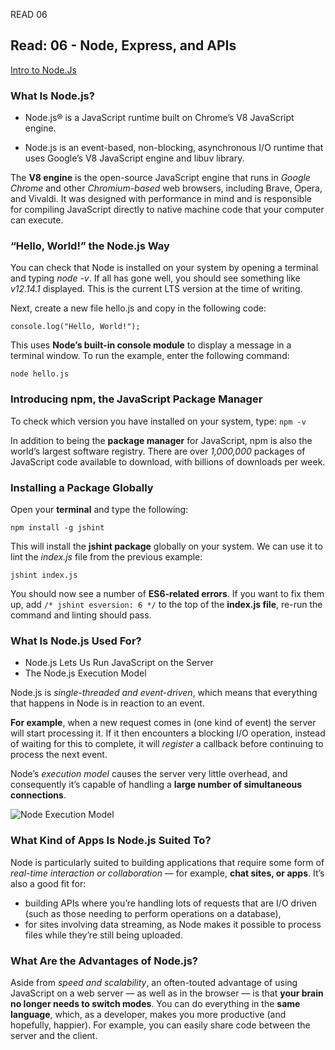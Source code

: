 READ 06
## Read: 06 - Node, Express, and APIs
[Intro to Node.Js](https://www.sitepoint.com/an-introduction-to-node-js/)

### What Is Node.js?

+ Node.js® is a JavaScript runtime built on Chrome’s V8 JavaScript engine.

+ Node.js is an event-based, non-blocking, asynchronous I/O runtime that uses Google’s V8 JavaScript engine and libuv library.


The **V8 engine** is the open-source JavaScript engine that runs in *Google Chrome* and other *Chromium-based* web browsers, including Brave, Opera, and Vivaldi. It was designed with performance in mind and is responsible for compiling JavaScript directly to native machine code that your computer can execute.

### “Hello, World!” the Node.js Way

You can check that Node is installed on your system by opening a terminal and typing *node -v*. If all has gone well, you should see something like *v12.14.1* displayed. This is the current LTS version at the time of writing.

Next, create a new file hello.js and copy in the following code:

`console.log("Hello, World!");`

This uses **Node’s built-in console module** to display a message in a terminal window. To run the example, enter the following command:

`node hello.js`

### Introducing npm, the JavaScript Package Manager

To check which version you have installed on your system, type: 
`npm -v`

In addition to being the **package manager** for JavaScript, npm is also the world’s largest software registry. There are over *1,000,000* packages of JavaScript code available to download, with billions of downloads per week. 

### Installing a Package Globally

Open your **terminal** and type the following:

`npm install -g jshint`

This will install the **jshint package** globally on your system. We can use it to lint the *index.js* file from the previous example:

`jshint index.js`

You should now see a number of **ES6-related errors**. If you want to fix them up, add `/* jshint esversion: 6 */` to the top of the **index.js file**, re-run the command and linting should pass.

### What Is Node.js Used For?
+ Node.js Lets Us Run JavaScript on the Server
+ The Node.js Execution Model

Node.js is *single-threaded and event-driven*, which means that everything that happens in Node is in reaction to an event. 

**For example**, when a new request comes in (one kind of event) the server will start processing it. If it then encounters a blocking I/O operation, instead of waiting for this to complete, it will *register* a callback before continuing to process the next event.

Node’s *execution model* causes the server very little overhead, and consequently it’s capable of handling a **large number of simultaneous connections**.

![Node Execution Model](https://uploads.sitepoint.com/wp-content/uploads/2012/10/1516152673node_event_loop.png)

### What Kind of Apps Is Node.js Suited To?

Node is particularly suited to building applications that require some form of *real-time interaction or collaboration* — for example, **chat sites, or apps**. 
It’s also a good fit for:
+ building APIs where you’re handling lots of requests that are I/O driven (such as those needing to perform operations on a database), 
+ for sites involving data streaming, as Node makes it possible to process files while they’re still being uploaded.

### What Are the Advantages of Node.js?

Aside from *speed and scalability*, an often-touted advantage of using JavaScript on a web server — as well as in the browser — is that **your brain no longer needs to switch modes**. You can do everything in the **same language**, which, as a developer, makes you more productive (and hopefully, happier). For example, you can easily share code between the server and the client.

